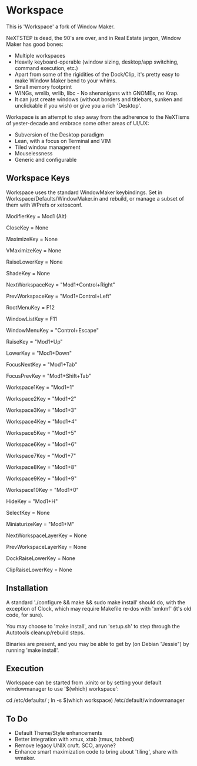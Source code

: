 # Workspace

This is 'Workspace' a fork of Window Maker.

NeXTSTEP is dead, the 90's are over, and in Real Estate jargon, Window Maker has good bones:

- Multiple workspaces
- Heavily keyboard-operable (window sizing, desktop/app switching, command execution, etc.)
- Apart from some of the rigidities of the Dock/Clip, it's pretty easy to make Window Maker bend to your whims.
- Small memory footprint
- WINGs, wmlib, wrlib, libc - No shenanigans with GNOMEs, no Krap.
- It can just create windows (without borders and titlebars, sunken and unclickable if you wish) or give you a rich 'Desktop'.

Workspace is an attempt to step away from the adherence to the NeXTisms of yester-decade and embrace some other areas of UI/UX:

- Subversion of the Desktop paradigm
- Lean, with a focus on Terminal and VIM
- Tiled window management
- Mouselessness
- Generic and configurable


## Workspace Keys

Workspace uses the standard WindowMaker keybindings. Set in Workspace/Defaults/WindowMaker.in and rebuild, or manage a subset of them with WPrefs or xetosconf.

ModifierKey = Mod1 (Alt)

CloseKey = None

MaximizeKey = None

VMaximizeKey = None

RaiseLowerKey = None

ShadeKey = None

NextWorkspaceKey = "Mod1+Control+Right"

PrevWorkspaceKey = "Mod1+Control+Left"

RootMenuKey = F12

WindowListKey = F11

WindowMenuKey = "Control+Escape"

RaiseKey = "Mod1+Up"

LowerKey = "Mod1+Down"

FocusNextKey = "Mod1+Tab"

FocusPrevKey = "Mod1+Shift+Tab"

Workspace1Key = "Mod1+1"

Workspace2Key = "Mod1+2"

Workspace3Key = "Mod1+3"

Workspace4Key = "Mod1+4"

Workspace5Key = "Mod1+5"

Workspace6Key = "Mod1+6"

Workspace7Key = "Mod1+7"

Workspace8Key = "Mod1+8"

Workspace9Key = "Mod1+9"

Workspace10Key = "Mod1+0"

HideKey = "Mod1+H"

SelectKey = None

MiniaturizeKey = "Mod1+M"

NextWorkspaceLayerKey = None

PrevWorkspaceLayerKey = None

DockRaiseLowerKey = None

ClipRaiseLowerKey = None


## Installation

A standard './configure && make && sudo make install' should do, with the exception of Clock, which may require Makefile re-dos with 'xmkmf' (it's old code, for sure).

You may choose to 'make install', and run 'setup.sh' to step through the Autotools cleanup/rebuild steps.

Binaries are present, and you may be able to get by (on Debian "Jessie") by running 'make install'.

## Execution

Workspace can be started from .xinitc or by setting your default windowmanager to use '$(which) workspace':

  cd /etc/defaults/ ; ln -s $(which workspace) /etc/default/windowmanager

## To Do

- Default Theme/Style enhancements
- Better integration with xmux, xtab (tmux, tabbed)
- Remove legacy UNIX cruft. SCO, anyone?
- Enhance smart maximization code to bring about 'tiling', share with wmaker.
